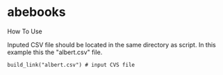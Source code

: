 # abebooks

How To Use

Inputed CSV file should be located in the same directory as script. In this example this the "albert.csv" file.

``
build_link("albert.csv") # input CVS file
``
